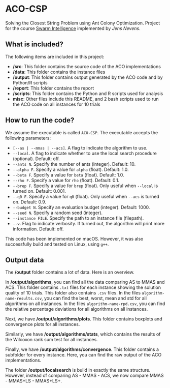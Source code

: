 # ACO-CSP

Solving the Closest String Problem using Ant Colony Optimization.
Project for the course [Swarm Intelligence](http://cs.ulb.ac.be/public/teaching/infoh414) implemented by _Jens Nevens_.

## What is included?

The following items are included in this project:

- **/src**: This folder contains the source code of the ACO implementations
- **/data**: This folder contains the instance files
- **/output**: This folder contains output generated by the ACO code and by Python/R scripts
- **/report**: This folder contains the report
- **/scripts**: This folder contains the Python and R scripts used for analysis
- **misc**: Other files include this README, and 2 bash scripts used to run the ACO code on all instances for 10 trials

## How to run the code?

We assume the executable is called `ACO-CSP`. The executable accepts the following parameters:

- `[--as | --mmas | --acs]`. A flag to indicate the algorithm to use.
- `--local`. A flag to indicate whether to use the local search procedure (optional). Default: off.
- `--ants N`. Specify the number of ants (integer). Default: 10.
- `--alpha F`. Specify a value for `alpha` (float). Default: 1.0.
- `--beta F`. Specify a value for `beta` (float). Default: 1.0.
- `--rho F`. Specify a value for `rho` (float). Default: 0.1.
- `--brep F`. Specify a value for `brep` (float). Only useful when `--local` is turned on. Default: 0.001.
- `--q0 F`. Specify a value for `q0` (float). Only useful when `--acs` is turned on. Default: 0.9.
- `--budget N`. Specify an evaluation budget (integer). Default: 1000.
- `--seed N`. Specify a random seed (integer).
- `--instance FILE`. Specify the path to an instance file (filepath).
- `--v`. Flag to indicate verbosity. If turned out, the algorithm will print more information. Default: off.

This code has been implemented on macOS. However, it was also successfully build and tested on Linux, using `g++`.

## Output data

The **/output** folder contains a lot of data. Here is an overview.

In **/output/algorithms**, you can find all the data comparing AS to MMAS and ACS. This folder contains `.txt` files for each instance showing the solution quality of 10 trials. This folder also contains `.csv` files. In the files `algorithm-name-results.csv`, you can find the best, worst, mean and std for all algorithms on all instances. In the files `algorithm-name-rpd.csv`, you can find the relative percentage deviations for all algorithms on all instances.

Next, we have **/output/algorithms/plots**. This folder contains boxplots and convergence plots for all instances.

Similarly, we have **/output/algorithms/stats**, which contains the results of the Wilcoxon rank sum test for all instances.

Finally, we have **/output/algorithms/convergence**. This folder contains a subfolder for every instance. Here, you can find the raw output of the ACO implementations.

The folder **/output/localsearch** is build in exactly the same structure. However, instead of comparing AS - MMAS - ACS, we now compare MMAS - MMAS+LS - MMAS+LS+.
